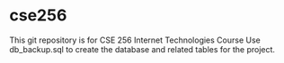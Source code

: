 # cse256
This git repository is for CSE 256 Internet Technologies Course
Use db_backup.sql to create the database and related tables for the project.
